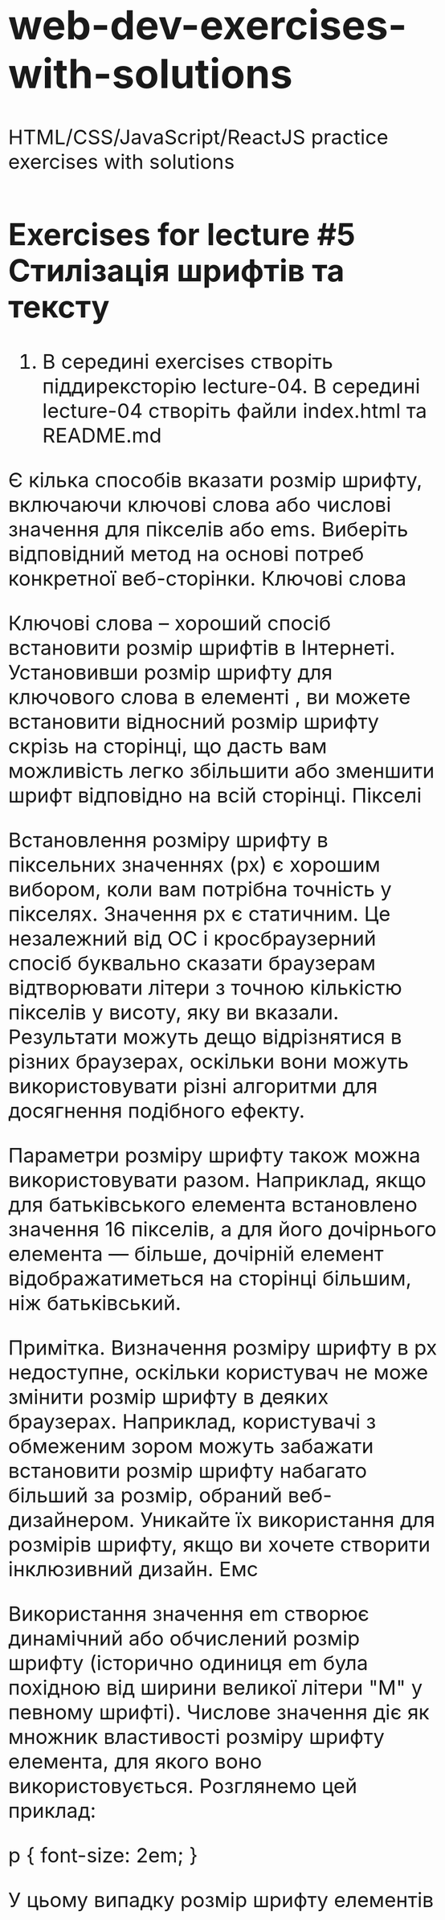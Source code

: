 # web-dev-exercises-with-solutions
HTML/CSS/JavaScript/ReactJS practice exercises with solutions
## Exercises for lecture #5 Стилізація шрифтів та тексту



1. В середині exercises створіть піддирексторію lecture-04. В середині lecture-04 створіть файли index.html та README.md




Є кілька способів вказати розмір шрифту, включаючи ключові слова або числові значення для пікселів або ems. Виберіть відповідний метод на основі потреб конкретної веб-сторінки.
Ключові слова

Ключові слова – хороший спосіб встановити розмір шрифтів в Інтернеті. Установивши розмір шрифту для ключового слова в елементі <body>, ви можете встановити відносний розмір шрифту скрізь на сторінці, що дасть вам можливість легко збільшити або зменшити шрифт відповідно на всій сторінці.
Пікселі

Встановлення розміру шрифту в піксельних значеннях (px) є хорошим вибором, коли вам потрібна точність у пікселях. Значення px є статичним. Це незалежний від ОС і кросбраузерний спосіб буквально сказати браузерам відтворювати літери з точною кількістю пікселів у висоту, яку ви вказали. Результати можуть дещо відрізнятися в різних браузерах, оскільки вони можуть використовувати різні алгоритми для досягнення подібного ефекту.

Параметри розміру шрифту також можна використовувати разом. Наприклад, якщо для батьківського елемента встановлено значення 16 пікселів, а для його дочірнього елемента — більше, дочірній елемент відображатиметься на сторінці більшим, ніж батьківський.

Примітка. Визначення розміру шрифту в px недоступне, оскільки користувач не може змінити розмір шрифту в деяких браузерах. Наприклад, користувачі з обмеженим зором можуть забажати встановити розмір шрифту набагато більший за розмір, обраний веб-дизайнером. Уникайте їх використання для розмірів шрифту, якщо ви хочете створити інклюзивний дизайн.
Емс

Використання значення em створює динамічний або обчислений розмір шрифту (історично одиниця em була похідною від ширини великої літери "M" у певному шрифті). Числове значення діє як множник властивості розміру шрифту елемента, для якого воно використовується. Розглянемо цей приклад:

p {
  font-size: 2em;
}

У цьому випадку розмір шрифту елементів <p> буде вдвічі перевищувати обчислений розмір шрифту, успадкований елементами <p>. За розширенням, розмір шрифту 1em дорівнює обчисленому розміру шрифту елемента, на якому він використовується.

Якщо розмір шрифту не було встановлено на жодному з предків <p>, тоді 1em дорівнюватиме розміру шрифту браузера за замовчуванням, який зазвичай становить 16 пікселів. Отже, за замовчуванням 1em еквівалентний 16px, а 2em еквівалентний 32px. Якщо ви встановите розмір шрифту 20 пікселів для елемента <body>, наприклад, тоді 1em для елементів <p> натомість буде еквівалентним 20 пікселям, а 2em буде еквівалентним 40 пікселям.

Щоб обчислити еквівалент em для будь-якого необхідного значення пікселя, ви можете скористатися цією формулою:

em = бажане значення елемента в пікселях / розмір шрифту батьківського елемента в пікселях

Наприклад, припустімо, що розмір шрифту <body> сторінки встановлено на 16 пікселів. Якщо розмір шрифту, який вам потрібен, становить 12 пікселів, тоді вам слід вказати 0,75 em (оскільки 12/16 = 0,75). Так само, якщо вам потрібен розмір шрифту 10 пікселів, тоді вкажіть 0,625 em (10/16 = 0,625); для 22px вкажіть 1,375em (22/16).

em є дуже корисною одиницею в CSS, оскільки вона автоматично адаптує свою довжину до шрифту, який читач вибирає для використання.

Пам’ятайте про один важливий факт: значення em складаються. Візьміть наступний HTML і CSS:

html {
  font-size: 100%;
}
span {
  font-size: 1.6em;
}

html

<div>
  <span>Outer <span>inner</span> outer</span>
</div>

Якщо припустити, що розмір шрифту веб-переглядача за замовчуванням становить 16 пікселів, слова «зовнішній» відображатимуться з розміром 25,6 пікселів, а слово «внутрішній» — 40,96 пікселів. Це пояснюється тим, що внутрішній розмір шрифту <span> становить 1,6 em, що відповідає розміру шрифту батьківського елемента, який, у свою чергу, відповідає розміру шрифту батьківського елемента. Це часто називають компаундуванням.
Rems

rem значення були винайдені, щоб уникнути проблеми компаундування. значення rem відносяться до кореневого елемента html, а не до батьківського елемента. Іншими словами, це дозволяє вам вказати розмір шрифту у відносний спосіб без впливу на розмір батьківського шрифту, тим самим усуваючи змішування.

CSS нижче майже ідентичний попередньому прикладу. Винятком є лише те, що одиниця змінена на рем.

html {
  font-size: 100%;
}
span {
  font-size: 1.6rem;
}

Then we apply this CSS to the same HTML, which looks like this:
html

<span>Outer <span>inner</span> outer</span>




Одиниці em, rem, ex залежать від розміру шрифта для кожного елемента у документі. 
Одиниця em - просто розмір шрифта. Будь який текст, розмір якого вимірюється в одиницях em, буде залежати від розміру шрифта його пращура. 
Одиниця ex розраховується від довжини строчної літери x. 
Один rem (root em) - це розмір шрифта кореневого елементу у документі. Одиниця rem для всього документу одна й та сама. Наприклад:
p { margin-left: 1rem }
h1 { font-size: 3em; margin-left: 1rem }
1rem = 10px. 
html  {  font-size: 62.5%; }
body  {  font-size: 1.4rem; } /* =14px */
h1      {  font-size: 2.4rem; } /* =24px */



приклад
У наведеному нижче фрагменті ширина <div> встановлена на 10 em. Таким чином, модуль em масштабує ширину <div> до 400 пікселів (10 помножено на 40 пікселів — розмір шрифту батьківського елемента <div> (<body>)).

HTML
<html style="font-size:20px;">
  <body style="font-size:40px;">
	<div>I am a child of the body element.</div>
  </body>
</html>

CSS
div {
  width: 10em;
  border: 2px solid purple;
  background-color: thistle;
}

Однак у наведеному нижче фрагменті ширина <div> встановлена на 10 rem. Таким чином, блок rem масштабує ширину <div> до 200 пікселів (10 помножити на 20 пікселів — розмір шрифту кореневого елемента (<html>)).
HTML
<html style="font-size:20px;">
  <body style="font-size:40px;">
	<div>I am a child of the body element.</div>
  </body>
</html>

CSS
div {
  width: 10rem;
  border: 2px solid purple;
  background-color: thistle;
}

к і em, rem залежить від розміру шрифту, але в цьому випадку завжди розмір шрифту, визначений кореневим елементом документа (:root {…}, для веб-сайтів це елемент html). Таким чином, у всьому вашому коді CSS base 1rem завжди відображатиметься однакового розміру. Але виникає питання: який це буде розмір на практиці?

Щоб відповісти на це питання, давайте коротко поговоримо про доступність (скорочено a11y). Кожен браузер має стандартний розмір шрифту та спосіб, за допомогою якого користувач може його змінити.
знімок екрана параметра Firefox для шрифту за замовчуванням

Це базовий розмір шрифту, який користувачі бачитимуть на вашому веб-сайті, якщо його не змінюватиме ваш CSS. Типовим значенням тут є 16 пікселів, і згідно з цим дослідженням близько 3% користувачів змінюють цей параметр, майже завжди на щось більше, ніж 16. Коли справа доходить до Інтернету, 3% – це чимало мільйонів людей!

Тепер, якщо ви зробите щось подібне…

html {

  font-size: 14px;

  /* 🚫 do not do something like this! */

}


body {

  font-size: 14px;

  /* 🚫 this is also bad */

}
… ви порушуєте частину a11y для 3 відсотків людей. Ці люди покладаються на збільшення тексту, а ваш статично оголошений розмір шрифту цьому перешкоджає.

Це не означає, що весь ваш текст має бути >= 16 пікселів. Це просто означає, що люди, яким потрібен більший текст, отримають більший текст. Отже, якщо ваш дизайн використовує 14 пікселів для основного тексту, встановлений користувачем розмір шрифту браузера 20 пікселів (або 125 %) відображатиметься як 125 % × 14 пікселів == 17,5 пікселів.

Щоб це працювало як для вашого дизайну, так і для ваших користувачів, просто використовуйте rem для розмірів шрифту та не встановлюйте базовий розмір шрифту:

html {

  /* do not specify any font size here, at least not in px */

}


body {

  font-size: 0.875rem; /* == 14/16 */

  padding: 2rem; /* 32px */

}
Подивіться на ці чотири кнопки. Вони здаються ідентичними для 97% усіх користувачів (натовп 16 пікселів):
чотири поля в контейнері з розміром шрифту: початковий;

Немає успадкованого контексту розміру шрифту. Зліва направо:

 	використовує px для всього
 	використовує em для розміру шрифту та px для відступу
 	використовує їх для всього
 	використовує rem для всього

На перший погляд усі чотири реалізації здаються еквівалентними. Але подивіться, що станеться, якщо змінити розмір шрифту браузера за замовчуванням на 24 пікселя (150%):
чотири поля в контейнері з розміром шрифту: початковий; і змінений розмір за замовчуванням

Зліва направо:

 	font-size: 24px Це поле взагалі не змінилося, тому що ми замінюємо налаштування за замовчуванням значенням пікселів. Це погано, користувач повинен це контролювати!
 	font-size: 1.5em — краще, шрифт більший, але padding: 12px все ще статичний, тому відступ не масштабується, і дизайнер, ймовірно, буде незадоволений (вони, як правило, так роблять).
 	padding: 0,5em — найкращий! Тепер також ваги для наповнення. 0.5em === 12px, оскільки розмір шрифту в цьому полі 1.5em == 24px
 	але rem здається ідентичним... навіщо турбуватися?

Подивіться, що відбувається, коли вони з’являються в контейнері з указаним розміром шрифту, який вони успадковують:
чотири поля в контейнері з розміром шрифту: початковий; і змінений розмір за замовчуванням

 	перший ще замалий
 	другий завеликий і неправильна підкладка
 	наш попередній переможець ще більший, оскільки підкладка адаптується
 	Те, що використовує rem, можливо, є «правильним» рішенням, оскільки воно масштабується відповідно до розміру шрифту користувача, але не залежить від декларації розміру шрифту батьківського елемента.

Висновок. Використовуйте одиниці виміру, коли ви змінюєте розмір тексту або коли хочете, щоб щось було пропорційним налаштуванням розміру тексту користувача. Деякі люди стверджують, що ви повинні використовувати rem для всього. Інші не погоджуються. На мою думку, остаточної відповіді на це питання немає. Це залежить від вашого дизайну, вашого підходу до a11y і вашого випадку використання. Пам’ятайте про відмінності та — разом із дизайнером — вирішуйте для кожного зі своїх компонентів, як має поводитися масштабування. Будьте послідовними та тестуйте речі з різними налаштуваннями розміру шрифту та рівнями масштабування браузера!



приклад

У наведеному нижче фрагменті ширина <div> встановлена на 20 em. Таким чином, модуль em масштабує ширину <div> до 600 пікселів (20 помножено на 30 пікселів — розмір шрифту батьківського елемента <div> (<main>)).

HTML
<html>
	<body>
    	<main style="font-size:30px; width:400px;">
        	<div>I am a child of the main element.</div>
    	<main>
	</body>
</html>

CSS
div {
  width: 20em;
  border: 2px solid blue;
  background-color: lightsteelblue;
}


However, in the snippet below, <div>'s width is set to 20%. Therefore, the percentage unit will scale the <div>'s width to 80px (20% multiplied by 400px—the width of <div>'s parent (<main>)).

Однак у наведеному нижче фрагменті ширина <div> встановлена на 20%. Таким чином, одиниця відсотка масштабує ширину <div> до 80 пікселів (20% помножено на 400 пікселів — ширина батьківського елемента <div> (<main>)).
HTML
<html>
	<body>
    	<main style="font-size:30px; width:400px;">
        	<div>I am a child of the main element.</div>
    	<main>
	</body>
</html>

CSS
div {
  width: 20%;
  border: 2px solid blue;
  background-color: lightsteelblue;
}

Одиницею, яка досить часто використовується в CSS, є %. Здебільшого він інтерпретується як процентні частки тієї самої властивості в батьківському елементі. Отже, значення width: 66,66% зробить елемент шириною на дві третини його батьківського елемента, але значення font-size: 150% збільшить поточний розмір шрифту на 50%. Є кілька дивних винятків, наприклад, padding-top: 50% стосується не батьківської прокладки, а її ширини. Перегляньте цю статтю про злі частини CSS, щоб дізнатися більше... Крім того, не використовуйте їх неправильно 🙏
Відступ: сюрприз-вікторина!

Давайте перевіримо, чи зможете ви відповісти на цю вікторину:

*, *:before, *:after {

  box-sizing: border-box;

  /* If this means nothing to you, read here:

 	https://www.paulirish.com/2012/box-sizing-border-box-ftw/ */

}


body {

  font-size: 0.75rem;

}


header {

  max-width: 50rem;

  margin: auto;

}


.logo {

  width: 25%;

}

<!DOCTYPE html>

<html>

  <head>

   …

  </head>


  <body>

	<header>

  	<img class="logo" src="…" alt="…" />


  	<p>Utility Muffin Research Kitchen™️</p>

	</header>

  </body>

</html>

Наскільки широким буде логотип у px для більшості користувачів на великому екрані?
 	Наскільки широким буде логотип у пікселях для більшості користувачів телефону з шириною екрана 380 пікселів?
 	Наскільки великим буде текст у <p> під логотипом, у пікселях, для більшості користувачів?

Answers (click to reveal):

1. the logo will be 200px wide, one fourth the width of 50rem, which is 12.5rem × 16px = 200px

2. 95px. The header will use 100% of the viewport witdth, so 25% × 380px = 95px

3. 12px — because 0.75rem == 0.75 × the default font size, which is 16px: 16 * 0.75 == 12  	Наскільки великим буде текст у <p> під логотипом, у пікселях, для більшості користувачів?



1. Відредагуйте файл index.html

```html

<!DOCTYPE html>
<html lang="en">
<head>
    <meta charset="UTF-8">
    <meta name="viewport" content="width=device-width, initial-scale=1.0">
    <!-- змініть title на: Моя домашня сторінка -->
    <title>Document</title>

	<link rel="shortcut icon" href="/favicon.ico" type="image/x-icon">

</head>
<body>

</body>
</html>

```

/* All rules below have the same resultant line height */

/* number/unitless */
div {
  line-height: 1.2;
  font-size: 10pt;
}

/* length */
div {
  line-height: 1.2em;
  font-size: 10pt;
}

/* percentage */
div {
  line-height: 120%;
  font-size: 10pt;
}

/* font shorthand */
div {
  font:
  10pt/1.2 Georgia,
  "Bitstream Charter",
  serif;
}

Для блочних елементів line-height визначає мінімальну довжину рядка. 
Для вбудованих елементів (<img>) властивість line-height ігнорується. 
Для рядкових елементів line-height задає довжину, що використовується для розрахунку довжини рядка блоку.
line-height: <множник> | <розмір> | <відсотки> | normal

Ви можете застосувати CSS до списку HTML, щоб змінити форму маркера, застосувати зображення чи емодзі як маркер. 

Для цього вам потрібно використовувати властивості типу списку та псевдоелемента CSS.

Приклад 1: як стилізувати елементи списку колами

<!DOCTYPE html>
<html>
<head>
  <title> Unordered List </title>
<style>
ul {
    list-style-type: circle;
}
</style>
</head>
<body>

<ul>
    <li>Item 1</li>
    <li>Item 2</li>
    <li>Item 3</li>
    <li>Item 4</li>
    <li>Item 5</li>
</ul>

</body>
</html>

Output

example-style-list-items-with-circles
Example 2: How to style list items with squares

<!DOCTYPE html>
<html>
<head>
  <title> Unordered List </title>
<style>
ul {
    list-style-type: square;
}
</style>
</head>
<body>

<ul>
    <li>Item 1</li>
    <li>Item 2</li>
    <li>Item 3</li>
    <li>Item 4</li>
    <li>Item 5</li>
</ul>

</body>
</html>

  
2. В середині exercises створіть піддирексторію lecture-02. В середині lecture-02 створіть файли index.html та README.md

**Результатом повинна стати така структура:**
```
├── exercises
│   ├── index.html
│   ├── lecture-01
│   │   ├── index.html
│   │   └── README.md
│   ├── lecture-02
│   │   ├── index.html
│   │   └── README.md
│   └── README.md
├── index.html
├── LICENSE
└── README.md

```

3. Відредагуйте файл exercises/lecture-02/index.html

```html 
<!DOCTYPE html>
<html lang="en">
<head>
    <meta charset="UTF-8">
    <meta name="viewport" content="width=device-width, initial-scale=1.0">
    <!-- змініть title на: Моя домашня сторінка -->
    <title>Document</title>
</head>
<body>
    
    <!-- Введіть свій код під цим рядком-->
    <!-- Додайте заголовок першого рівня: Ласкаво просимо до мого сайту! -->
	<h1>Ласкаво просимо до мого сайту!</h1>
    
    <!-- Додайте підзаголовок другого оівня під назвою Про програмування -->

    <h2>About Programming</h2>
    
	<!-- Додайте підзаголовок третього рівня під назвою Про HTML -->

    <h3>About HTML</h3>

   <!-- Додайте підзаголовок третього рівня під назвою Про CSS -->

    <h3>About CSS</h3>
   
</body>
</html>

```

4. Весь текст у браузері відображатиметься в одному рядку, доки він не досягне межі вікна браузера. 

```html
<body>

Весь текст у браузері відображатиметься в одному рядку, доки він не досягне межі вікна браузера. 

<!-- додати розрив рядків для наступних 3-х речень -->

This is regular text.
This is another line after line break.
This is another line after line break.

<!-- форматувати наступні 3 речення як параграфи -->

This is a first paragraph. You can add any kind of text here. 
This is a second paragraph. This is some sample text. 
This is another paragraph. You can add multiple lines of text in this paragraph.

<p>This is a first paragraph. You can add any kind of text here. </p>
<p>This is a second paragraph. This is some sample text. </p>
<p>This is another paragraph. You can add multiple lines of text in this paragraph. </p>

</body>
```
### Рішення:
```html
<body>

Весь текст у браузері відображатиметься в одному рядку, доки він не досягне межі вікна браузера. 

<!-- додати розрив рядків для наступних 3-х речень -->

This is regular text.<br/>
This is another line after line break.<br/>
This is another line after line break.<br/>

<!-- форматувати наступні 3 речення як параграфи -->
<p>This is a first paragraph. You can add any kind of text here. </p>
<p>This is a second paragraph. This is some sample text. </p>
<p>This is another paragraph. You can add multiple lines of text in this paragraph. </p>

</body>
```

5. Змінити <зміни_мене> на відповідні <теги> HTML

```html

	<!-- Тут має бути розділ сторінки, що містить посилання на інші сторінки або частини сторінок.  -->
	<change_me>
		<!-- Тут має бути елемент списку елементів, де порядок елементів не важливий -->
		<change_me>
 			<!-- Елементи списку є дочірніми вузлами списку елементів. -->
  			<change_me>
  				<!-- Елемент з обов’язковим атрибутом href, що задає URl-адресу веб-сторінки: -->
  				<change_me href="/">Home</change_me>
	  			<change_me><a href="/events">Current Events</a></change_me>
 			</change_me>
 		</change_me>
	</change_me>

	<!-- Тут має бути розділ сторінки, що містить посилання на інші сторінки або частини сторінок.  -->
	<nav>
		<!-- Тут має бути елемент списку елементів ul, де порядок елементів не важливий -->
	 	<ul>
			<!-- Елементи списку li є дочірніми вузлами ul. -->
	  		<li>
				<!-- Елемент з обов’язковим атрибутом href, що задає URl-адресу веб-сторінки: -->
	 			<a href="/">Home</a>
	  		</li>
	  		<li><a href="/events">Current Events</a></li>
	 	</ul>
	</nav>

	<!-- Тут має бути елемент заголовка що обгортає елемент заголовка 1 та парвграф. -->
	<change_me>
		 <change_me>Welcome to...</change_me>
		 <change_me>Це елемент заголовка 1</change_me>
	</change_me>

	<change_me>
	   <!-- Це початок короткого абзацу. Він має деякі  вкладені теги, щоб підкреслити/виділити частину тексту. Наприклад: -->
	   <change_me>Це жирний текст.</change_me>
	   І, що ще цікавіше:
	   <change_me>Це курсив!</change_me>
	</change_me>

	<!-- Це розділ, що є базовим контейнером для елементів основного потоку. -->
	<change_me>
		<change_me>Це підзаголовок, укладений у теги "h3".</change_me>

   		<change_me>Lorem ipsum dolor sit amet consectetur, adipisicing elit. Quam optio expedita provident ratione itaque numquam, dolorem, at consequuntur laborum excepturi magnam culpa impedit obcaecati enim dolor totam. Assumenda, vel impedit?</change_me>
   
		<!-- Наступний тег використовують для визначення рядкових елементів у документі -->
		<p>Частка тексту <change_me style="color:#ff0000">червоного</change_me> кольору.</p>
		
		
   		<!-- Тут має бути горизонтальна лінія  -->
    	<change_me />
   
	    <change_me>
	   		Зменшує розмір шрифта на одиницю по відношенню до розміру звичайного тексту.
	   	</change_me>

   		<!-- Цей тег використовується для виділення цитат всередині документа. Тег має атрибут cite -->
		<change_me cite="https://www.ukrlib.com.ua/books/printit.php?tid=1052">Но зла Юнона, суча дочка, Розкудкудакалась, як квочка, — Енея не любила — страх; Давно уже вона хотіла, Його щоб душка полетіла К чортам і щоб і дух не пах.
		</change_me>

		<!-- Цей тег використовується для виділення коротких цитат.  -->
		<change_me>Розкудкудакалась, як квочка, — Енея не любила — страх</change_me>

		<!-- Цей тег маркує текст как цитату чи примітку на інший матеріал.  -->
		<p>ІВАН КОТЛЯРЕВСЬКИЙ <change_me>ЕНЕЇДА</change_me></p>

   		<!-- Цей тег дозволяє зберегти оригінальне форматування.  -->
		<change_me>
		       Но зла Юнона, суча дочка,
		       Розкудкудакалась, як квочка, —
		       Енея не любила — страх;
		       Давно уже вона хотіла,
		       Його щоб душка полетіла
		       К чортам і щоб і дух не пах.
		</change_me>
	</change_me>
	<!-- Це розділ, що є нижнім колонтитулом для його найближчого предка або кореневого елемента. -->
	<change_me>
	    <!-- container -->
	    <div>
		    <!-- Замінити символ © посиланням на сутність -->
		    <p>© 2024 All rights reserved.</p>
	    </div>
	</change_me>

```
### Рішення:
Змінити <зміни_мене> на відповідні <теги> HTML

```html

	<!-- Тут має бути розділ сторінки, що містить посилання на інші сторінки або частини сторінок.  -->
	<nav>
		<!-- Тут має бути елемент списку елементів ul, де порядок елементів не важливий -->
	 	<ul>
			<!-- Елементи списку li є дочірніми вузлами ul. -->
	  		<li>
				<!-- Елемент з обов’язковим атрибутом href, що задає URl-адресу веб-сторінки: -->
	 			<a href="/">Home</a>
	  		</li>
	  		<li><a href="/events">Current Events</a></li>
	 	</ul>
	</nav>

	<!-- Тут має бути елемент заголовка що обгортає елемент заголовка 1 та парвграф. -->
	<header>
		 <p>Welcome to...</p>
		 <h1>Це елемент заголовка 1</h1>
	</header>

	<p>
	   <!-- Це початок короткого абзацу. Він має деякі  вкладені теги, щоб підкреслити/виділити частину тексту. Наприклад: -->
	   <strong>Це жирний текст.</strong>
	   І, що ще цікавіше:
	   <em>Це курсив!</em>
	</p>

	<!-- Це розділ, що є базовим контейнером для елементів основного потоку. -->
	<div>
		<h3>Це підзаголовок, укладений у теги "h3".</h3>

   		<div>Lorem ipsum dolor sit amet consectetur, adipisicing elit. Quam optio expedita provident ratione itaque numquam, dolorem, at consequuntur laborum excepturi magnam culpa impedit obcaecati enim dolor totam. Assumenda, vel impedit?</div>
   
		<!-- Наступний тег використовують для визначення рядкових елементів у документі -->
		<p>Частка тексту <span style="color:#ff0000">червоного</span> кольору.</p>

   		<!-- Тут має бути горизонтальна лінія  -->
    	<hr />
   
	    <small>
	   		Зменшує розмір шрифта на одиницю по відношенню до розміру звичайного тексту.
	   	</small>

   		<!-- Цей тег використовується для виділення цитат всередині документа. Тег має атрибут cite -->
		<blockquote cite="https://www.ukrlib.com.ua/books/printit.php?tid=1052">Но зла Юнона, суча дочка, Розкудкудакалась, як квочка, — Енея не любила — страх; Давно уже вона хотіла, Його щоб душка полетіла К чортам і щоб і дух не пах.
		</blockquote>

		<!-- Цей тег використовується для виділення коротких цитат.  -->
		<q>Розкудкудакалась, як квочка, — Енея не любила — страх</q>

		<!-- Цей тег маркує текст как цитату чи примітку на інший матеріал.  -->
	
		<p>ІВАН КОТЛЯРЕВСЬКИЙ <cite>ЕНЕЇДА</cite></p>

   		<!-- Цей тег дозволяє зберегти оригінальне форматування.  -->
	
	  	<pre>
	       Но зла Юнона, суча дочка,
	       Розкудкудакалась, як квочка, —
	       Енея не любила — страх;
	       Давно уже вона хотіла,
	       Його щоб душка полетіла
	       К чортам і щоб і дух не пах.
	   	</pre>
	</div>

	<!-- Це розділ, що є нижнім колонтитулом для його найближчого предка або кореневого елемента. -->
    <footer>
       <!-- container -->
       <div>
       <!-- Замінити символ © посиланням на сутність -->
         <p>&copy; 2024 All rights reserved.</p>
       </div>
    </footer>

```

6. Створіть на https://github.com мінімальний сайт, що складається з 4 сторінок:

	1. Головна - index.html
	2. Про нас - about.html
	3. Каталог - catalog.html
	4. Контакти - contact.html

Кожна сторінка повинна мати такі розділи

	- nav
	- header
	- footer

- Розділ nav повинен містити відносні посилання нв сторінки сайта, наприклад <a href="/">Home</a>
- Розділ header повинен містити тег загодовку 1-го ріаня.
- Розділ footer повинен містити абсолютеі посилання нв зовнішні сторінки, наприклад: <a href="https://www.google.com">Google</a>, та відкривати відповідний документ у новому вікні.

Завантажте створений сайт у власний репозиторій персонального сайту. 

## LICENSE
This repository follows the [MIT License](https://github.com/janusnic/web-dev-exercises-with-solutions/tree/main/LICENSE).



